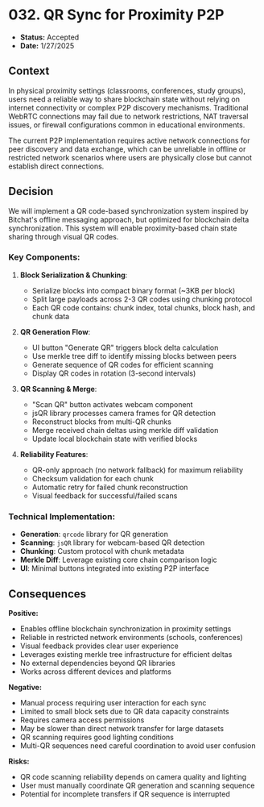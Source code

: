 # 032. QR Sync for Proximity P2P

- **Status:** Accepted
- **Date:** 1/27/2025

## Context

In physical proximity settings (classrooms, conferences, study groups), users need a reliable way to share blockchain state without relying on internet connectivity or complex P2P discovery mechanisms. Traditional WebRTC connections may fail due to network restrictions, NAT traversal issues, or firewall configurations common in educational environments.

The current P2P implementation requires active network connections for peer discovery and data exchange, which can be unreliable in offline or restricted network scenarios where users are physically close but cannot establish direct connections.

## Decision

We will implement a QR code-based synchronization system inspired by Bitchat's offline messaging approach, but optimized for blockchain delta synchronization. This system will enable proximity-based chain state sharing through visual QR codes.

### Key Components:

1. **Block Serialization & Chunking**:
   - Serialize blocks into compact binary format (~3KB per block)
   - Split large payloads across 2-3 QR codes using chunking protocol
   - Each QR code contains: chunk index, total chunks, block hash, and chunk data

2. **QR Generation Flow**:
   - UI button "Generate QR" triggers block delta calculation
   - Use merkle tree diff to identify missing blocks between peers
   - Generate sequence of QR codes for efficient scanning
   - Display QR codes in rotation (3-second intervals)

3. **QR Scanning & Merge**:
   - "Scan QR" button activates webcam component
   - jsQR library processes camera frames for QR detection
   - Reconstruct blocks from multi-QR chunks
   - Merge received chain deltas using merkle diff validation
   - Update local blockchain state with verified blocks

4. **Reliability Features**:
   - QR-only approach (no network fallback) for maximum reliability
   - Checksum validation for each chunk
   - Automatic retry for failed chunk reconstruction
   - Visual feedback for successful/failed scans

### Technical Implementation:

- **Generation**: `qrcode` library for QR generation
- **Scanning**: `jsQR` library for webcam-based QR detection
- **Chunking**: Custom protocol with chunk metadata
- **Merkle Diff**: Leverage existing core chain comparison logic
- **UI**: Minimal buttons integrated into existing P2P interface

## Consequences

**Positive:**
- Enables offline blockchain synchronization in proximity settings
- Reliable in restricted network environments (schools, conferences)
- Visual feedback provides clear user experience
- Leverages existing merkle tree infrastructure for efficient deltas
- No external dependencies beyond QR libraries
- Works across different devices and platforms

**Negative:**
- Manual process requiring user interaction for each sync
- Limited to small block sets due to QR data capacity constraints
- Requires camera access permissions
- May be slower than direct network transfer for large datasets
- QR scanning requires good lighting conditions
- Multi-QR sequences need careful coordination to avoid user confusion

**Risks:**
- QR code scanning reliability depends on camera quality and lighting
- User must manually coordinate QR generation and scanning sequence
- Potential for incomplete transfers if QR sequence is interrupted 